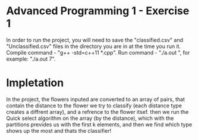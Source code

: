 # Advanced Programming 1 - Exercise 1
In order to run the project, you will need to save the "classified.csv" and "Unclassified.csv" files in the directory you are in at the time you run it.
Compile command - "g++ -std=c++11 *.cpp".
Run command - "./a.out ", for example: "./a.out 7".


# Impletation 
In the project, the flowers inputed are converted to an array of pairs, that contain the distance
to the flower we try to classify (each distance type creates a diffrent array), and a refrence to the flower itsef.
then we run the Quick select algorithm on the array (by the distance), which with the partitions prevides us with the first k elements, and then we find which type shows up the most and thats the classifier!